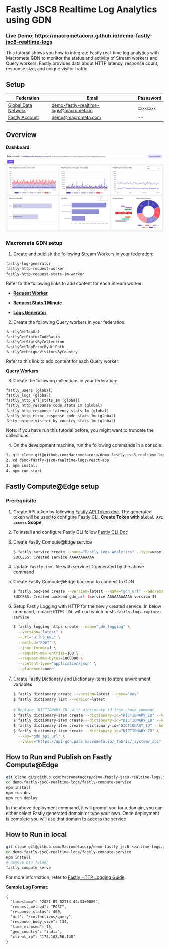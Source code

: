 # Fastly JSC8 Realtime Log Analytics using GDN

### Live Demo: https://macrometacorp.github.io/demo-fastly-jsc8-realtime-logs

This tutorial shows you how to integrate Fastly real-time log analytics with Macrometa GDN to monitor the status and activity of Stream workers and Query workers. Fastly provides data about HTTP latency, response count, response size, and unique visitor traffic.

## Setup

| **Federation**                                        | **Email**                              | **Passsword** |
| ----------------------------------------------------- | -------------------------------------- | ------------- |
| [Global Data Network](https://gdn.paas.macrometa.io/) | demo-fastly-realtime-logs@macrometa.io | `xxxxxxxx`    |
| [Fastly Account](https://manage.fastly.com)           | demo@macrometa.com                     | --            |

## Overview

**Dashboard:**

![dashboard.png](dashboard.png)

### Macrometa GDN setup

1. Create and publish the following Stream Workers in your federation:

```
fastly-log-generator
fastly-http-request-worker
fastly-http-request-stats-1m-worker
```

Refer to the following links to add content for each Stream worker:

-   **[Request Worker](stream-apps/http-request-worker.md)**

-   **[Request Stats 1 Minute](stream-apps/http-request-stats-1m-worker.md)**

-   **[Logs Generator](stream-apps/log-generator.md)**

2. Create the following Query workers in your federation:

```
fastlyGetTopUrl
fastlyGetStatusCodeRatio
fastlyGetStatsByCollection
fastlyGetTopErrorByUrlPath
fastlyGetUniqueVisitorsByCountry
```

Refer to this link to add content for each Query worker:

**[Query Workers](stream-apps/query-worker.md)**

3. Create the following collections in your federation:

```
fastly_users (global)
fastly_logs (global)
fastly_http_url_stats_1m (global)
fastly_http_response_code_stats_1m (global)
fastly_http_response_latency_stats_1m (global)
fastly_http_error_response_code_stats_1m (global)
fasty_unique_visitor_by_country_stats_1m (global)
```

Note: If you have run this tutorial before, you might want to truncate the collections.

4. On the development machine, run the following commands in a console:

```bash
1. git clone git@github.com:Macrometacorp/demo-fastly-jsc8-realtime-logs.git
2. cd demo-fastly-jsc8-realtime-logs/react-app
3. npm install
4. npm run start
```

## Fastly Compute@Edge setup

### Prerequisite

1. Create API token by following [Fastly API Token doc](https://docs.fastly.com/en/guides/using-api-tokens#creating-api-tokens). The generated token will be used to configure Fastly CLI. **Create Token with `Global API access` Scope**
2. To install and configure Fastly CLI follow [Fastly CLI Doc](https://developer.fastly.com/reference/cli/)
3. Create Fastly Compute@Edge service

    ```bash
    $ fastly service create --name="Fastly Logs Analytics" --type=wasm
    SUCCESS: Created service AAAAAAAAAAA
    ```

4. Update `fastly.toml` file with service ID generated by the above command
5. Create Fastly Compute@Edge backend to connect to GDN
    ```bash
    $ fastly backend create --version=latest --name="gdn_url" --address="api-gdn.paas.macrometa.io" --port=443
    SUCCESS: Created backend gdn_url (service AAAAAAAAAAA version 1)
    ```
6. Setup Fastly Logging with HTTP for the newly created service. In below command, replace `HTTPS_URL` with url which hosts `fastly-logs-capture-service`

    ```bash
    $ fastly logging https create --name="gdn_logging" \
      --version="latest" \
      --url="HTTPS_URL" \
      --method="POST" \
      --json-format=1 \
      --request-max-entries=100 \
      --request-max-bytes=1000000 \
      --content-type="application/json" \
      --placement=none
    ```

7. Create Fastly Dictionary and Dictionary items to store environment variables

    ```bash
    $ fastly dictionary create --version=latest --name="env"
    $ fastly dictionary list --version=latest

    # Replace `DICTIONARY_ID` with dictionary id from above command.
    $ fastly dictionary-item create --dictionary-id="DICTIONARY_ID" --key="backend_name" --value="gdn_url"
    $ fastly dictionary-item create --dictionary-id="DICTIONARY_ID" --key="logging_endpoint_name" --value="gdn_logging"
    $ fastly dictionary-item create —dictionary-id="DICTIONARY_ID" --key="gdn_api_key" —value="GDN_API_KEY"
    $ fastly dictionary-item create --dictionary-id="DICTIONARY_ID" \
      --key="gdn_api_url" \
      --value="https://api-gdn.paas.macrometa.io/_fabric/_system/_api"
    ```

## How to Run and Publish on Fastly Compute@Edge

```bash
git clone git@github.com:Macrometacorp/demo-fastly-jsc8-realtime-logs.git
cd demo-fastly-jsc8-realtime-logs/fastly-compute-service
npm install
npm run dev
npm run deploy
```

In the above deployment command, it will prompt you for a domain, you can either select Fastly generated domain or type your own. Once deployment is complete you will use that domain to access the service

## How to Run in local

```bash
git clone git@github.com:Macrometacorp/demo-fastly-jsc8-realtime-logs.git
cd demo-fastly-jsc8-realtime-logs/fastly-compute-service
npm install
# Remove bin folder
fastly compute serve
```

For more information, refer to [Fastly HTTP Logging Guide](https://docs.fastly.com/en/guides/log-streaming-https).

**Sample Log Format:**

```
{
  "timestamp": "2021-09-02T14:44:31+0000",
  "request_method": "POST",
  "response_status": 400,
  "url": "/collections/query",
  "response_body_size": 134,
  "time_elapsed": 16,
  "geo_country": "india",
  "client_ip": "172.105.56.148"
}
```
